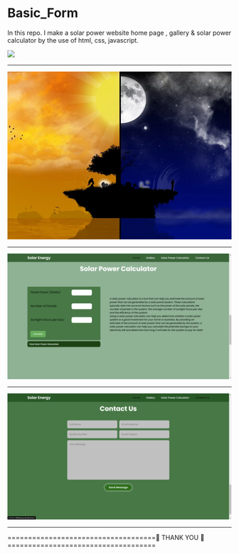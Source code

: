 # Basic_Form
In this repo. I make a solar power website home page , gallery &amp; solar power calculator by the use of html, css, javascript.

![](https://github.com/Shubham-Yadav003/FRONT_END/new/main/Basic_Form)
<hr>
<img src="https://github.com/Shubham-Yadav003/FRONT_END/blob/main/Basic_Form/pics/img1.jpg" alt="">
<hr>
<img src="https://github.com/VinayThakur04/Solar-Power-Calculator/blob/main/calculator.png" alt="">
<hr>
<img src="https://github.com/VinayThakur04/Solar-Power-Calculator/blob/main/contact%20us.png" alt="">
<hr>
====================================🙏 THANK YOU 🙏====================================
